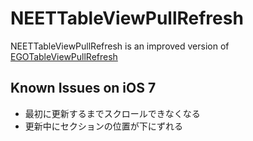 
# NEETTableViewPullRefresh

NEETTableViewPullRefresh is an improved version of [EGOTableViewPullRefresh](https://github.com/enormego/EGOTableViewPullRefresh)

## Known Issues on iOS 7

- 最初に更新するまでスクロールできなくなる
- 更新中にセクションの位置が下にずれる

